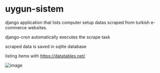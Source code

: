 # uygun-sistem

django application that lists computer setup datas scraped from turkish e-commerce websites.

django-cron automatically executes the scrape task

scraped data is saved in sqlite database

listing items with https://datatables.net/

![image](https://user-images.githubusercontent.com/47750017/206263233-93839a10-9d76-41b9-b780-14d5f994a965.png)
